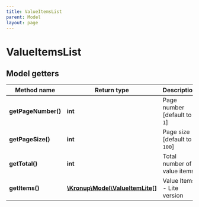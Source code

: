 ```yaml
---
title: ValueItemsList
parent: Model
layout: page
---
```


# ValueItemsList

## Model getters

Method name | Return type | Description
------------ | ------------- | -------------
**getPageNumber()** | **int** | Page number   [default to `1`]
**getPageSize()** | **int** | Page size   [default to `100`]
**getTotal()** | **int** | Total number of value items
**getItems()** | [**\Kronup\Model\ValueItemLite[]**](../ValueItemLite) | Value Items - Lite version

